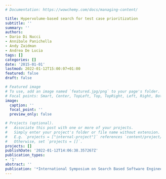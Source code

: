 ```yaml
---
# Documentation: https://wowchemy.com/docs/managing-content/

title: Hypervolume-based search for test case prioritization
subtitle: ''
summary: ''
authors:
- Dario Di Nucci
- Annibale Panichella
- Andy Zaidman
- Andrea De Lucia
tags: []
categories: []
date: '2015-01-01'
lastmod: 2022-01-12T15:00:07+01:00
featured: false
draft: false

# Featured image
# To use, add an image named `featured.jpg/png` to your page's folder.
# Focal points: Smart, Center, TopLeft, Top, TopRight, Left, Right, BottomLeft, Bottom, BottomRight.
image:
  caption: ''
  focal_point: ''
  preview_only: false

# Projects (optional).
#   Associate this post with one or more of your projects.
#   Simply enter your project's folder or file name without extension.
#   E.g. `projects = ["internal-project"]` references `content/project/deep-learning/index.md`.
#   Otherwise, set `projects = []`.
projects: []
publishDate: '2022-01-12T14:06:38.357267Z'
publication_types:
- '1'
abstract: ''
publication: '*International Symposium on Search Based Software Engineering*'
---
```


